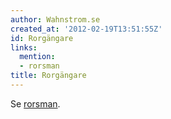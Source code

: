 ```yaml
---
author: Wahnstrom.se
created_at: '2012-02-19T13:51:55Z'
id: Rorgängare
links:
  mention:
  - rorsman
title: Rorgängare
---
```


Se [rorsman].

  [rorsman]: rorsman